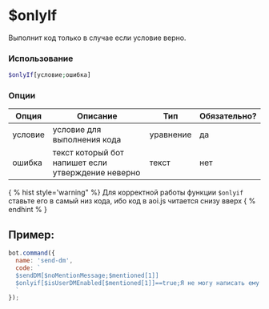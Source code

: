 # $onlyIf

Выполнит код только в случае если условие верно.

### Использование
 
```php
$onlyIf[условие;ошибка]
```

### Опции


| Опция | Описание | Тип | Обязательно? |
|--------|-------------|------|----------|
| условие | условие для выполнения кода | уравнение | да |
| ошибка | текст который бот напишет если утверждение неверно | текст | нет |

{ % hist style='warning" %} Для корректной работы функции `$onlyif` ставьте его в самый низ кода, ибо код в aoi.js читается снизу вверх { % endhint % }

## Пример:

```javascript
bot.command({
  name: 'send-dm',
  code: `
  $sendDM[$noMentionMessage;$mentioned[1]]
  $onlyif[$isUserDMEnabled[$mentioned[1]]==true;Я не могу написать ему в личные сообщения]
  `
});
```
